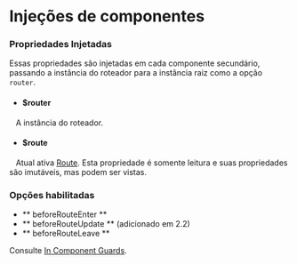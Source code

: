 # Injeções de componentes

### Propriedades Injetadas

Essas propriedades são injetadas em cada componente secundário, passando a instância do roteador para a instância raiz como a opção `router`.

- #### $router

   A instância do roteador.

- #### $route

   Atual ativa [Route](route-object.md). Esta propriedade é somente leitura e suas propriedades são imutáveis, mas podem ser vistas.

### Opções habilitadas

- ** beforeRouteEnter **
- ** beforeRouteUpdate ** (adicionado em 2.2)
- ** beforeRouteLeave **

Consulte [In Component Guards](../advanced/navigation-guards.md#incomponent-guards).